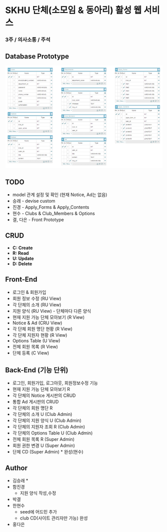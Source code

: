 # SKHU 단체(소모임 & 동아리) 활성 웹 서비스
### 3주 / 의사소통 / 주석

## Database Prototype
![DB](./img/skhu_club_db.png)

## TODO
* model 관계 설정 및 확인 (현재 Notice, Ad는 없음)
* 승래 - devise custom
* 진경 - Apply_Forms & Apply_Contents
* 현수 - Clubs & Club_Members & Options
* 결, 다은 - Front Prototype

## CRUD
* **C: Create**
* **R: Read**
* **U: Update**
* **D: Delete**

## Front-End
* 로그인 & 회원가입
* 회원 정보 수정 (RU View)
* 각 단체의 소개 (RU View)
* 지원 양식 (RU View) - 단체마다 다른 양식
* 현재 지원 가능 단체 모아보기 (R View)
* Notice & Ad (CRU View)
* 각 단체 회원 명단 현황 (R View)
* 각 단체 지원자 현황 (R View)
* Options Table (U View)
* 전체 회원 목록 (R View)
* 단체 등록 (C View)

## Back-End (기능 단위)
* 로그인, 회원가입, 로그아웃, 회원정보수정 기능
* 현재 지원 가능 단체 모아보기 R
* 각 단체의 Notice 게시판의 CRUD
* 통합 Ad 게시판의 CRUD
* 각 단체의 회원 명단 R
* 각 단체의 소개 U (Club Admin)
* 각 단체의 지원 양식 U (Club Admin)
* 각 단체의 지원자 조회 R (Club Admin)
* 각 단체의 Options Table U (Club Admin)
* 전체 회원 목록 R (Super Admin)
* 회원 권한 변경 U (Super Admin)
* 단체 CD (Super Admin)                     * 완성(현수)

## Author
* 김승래
    * 
* 함진경
    * 지원 양식 작성,수정
* 박결
* 한현수
    * seed에 어드민 추가
    * club CD(사이트 관리자만 가능) 완성
* 홍다은
